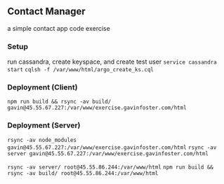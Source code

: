 ## Contact Manager
a simple contact app code exercise

### Setup
run cassandra, create keyspace, and create test user
`service cassandra start`
`cqlsh -f /var/www/html/argo_create_ks.cql`

### Deployment (Client)
`npm run build && rsync -av build/ gavin@45.55.67.227:/var/www/exercise.gavinfoster.com/html`

### Deployment (Server)
`rsync -av node_modules gavin@45.55.67.227:/var/www/exercise.gavinfoster.com/html`
`rsync -av server gavin@45.55.67.227:/var/www/exercise.gavinfoster.com/html`

`rsync -av server/ root@45.55.86.244:/var/www/html`
`npm run build && rsync -av build/ root@45.55.86.244:/var/www/html`
